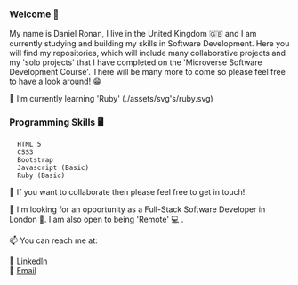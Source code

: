 ### Welcome 👋

My name is Daniel Ronan, I live in the United Kingdom 🇬🇧 and I am currently studying and building my skills in Software Development. Here you will find my repositories, which will include many collaborative projects and my 'solo projects' that I have completed on the 'Microverse Software Development Course'. There will be many more to come so please feel free to have a look around! 😁

🌱 I’m currently learning 'Ruby' (./assets/svg's/ruby.svg)

### Programming Skills 🖥️ 
```
  HTML 5
  CSS3
  Bootstrap
  Javascript (Basic)
  Ruby (Basic)
```

👯 If you want to collaborate then please feel free to get in touch!

👀 I'm looking for an opportunity as a Full-Stack Software Developer in London 💂. I am also open to being 'Remote' 💻 .

📫 You can reach me at: <br>

👔  [Linkedln](https://www.linkedin.com/in/danronan10/) <br>
📧 <a href="mailto:danielconnorronan@gmail.com?subject=Hi Dan!"> Email</a>
